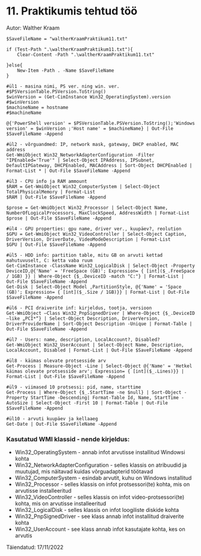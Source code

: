 # 11. Praktikumis tehtud töö

Autor: Walther Kraam
 
    $SaveFileName = "waltherKraamPraktikum11.txt"

    if (Test-Path ".\waltherKraamPraktikum11.txt"){
        Clear-Content -Path ".\waltherKraamPraktikum11.txt"

    }else{
        New-Item -Path . -Name $SaveFileName
    }

    #ül1 - masina nimi, PS ver. ning win. ver.
    #$PSVersionTable.PSVersion.ToString()
    $winVersion = (Get-CimInstance Win32_OperatingSystem).version
    #$winVersion
    $machineName = hostname
    #$machineName

    @{'PowerShell version' = $PSVersionTable.PSVersion.ToString();'Windows version' = $winVersion ;'Host name' = $machineName} | Out-File $SaveFileName -Append

    #ül2 - võrguandmed: IP, network mask, gateway, DHCP enabled, MAC address
    Get-WmiObject Win32_NetworkAdapterConfiguration -Filter "IPEnabled='True'" | Select-Object IPAddress, IPSubnet, DefaultIPGateway, DHCPEnabled, MACAddress | Sort-Object DHCPEnabled | Format-List * | Out-File $SaveFileName -Append

    #ül3 - CPU info ja RAM ammount
    $RAM = Get-WmiObject Win32_ComputerSystem | Select-Object TotalPhysicalMemory | Format-List
    $RAM | Out-File $SaveFileName -Append

    $prose = Get-WmiObject Win32_Processor | Select-Object Name, NumberOfLogicalProcessors, MaxClockSpeed, AddressWidth | Format-List
    $prose | Out-File $SaveFileName -Append

    #ül4 - GPU properties: gpu name, driver ver., kuupäev?, reolution
    $GPU = Get-WmiObject Win32_VideoController | Select-Object Caption, DriverVersion, DriverDate, VideoModeDescription | Format-List
    $GPU | Out-File $SaveFileName -Append

    #ül5 - HDD info: partition table, mitu GB on arvuti kettad mahutuvuselt, C: ketta vaba ruum
    Get-CimInstance -ClassName Win32_LogicalDisk | Select-Object -Property DeviceID,@{'Name' = 'FreeSpace (GB)'; Expression= { [int]($_.FreeSpace / 1GB) }} | Where-Object {$_.DeviceID -match "C:"} | Format-List | Out-File $SaveFileName -Append
    Get-Disk | Select-Object Model ,PartitionStyle, @{'Name' = 'Space (GB)'; Expression= { [int]($_.Size / 1GB)}} | Format-List | Out-File $SaveFileName -Append

    #ül6 - PCI draiverite inf: kirjeldus, tootja, versioon
    Get-WmiObject –Class Win32_PnpSignedDriver | Where-Object {$_.DeviceID –like „PCI*“} | Select-Object Description, DriverVersion, DriverProviderName | Sort-Object Description -Unique | Format-Table | Out-File $SaveFileName -Append

    #ül7 - Users: name, description, LocalAccount?, Disabled?
    Get-WmiObject Win32_UserAccount | Select-Object Name, Description, LocalAccount, Disabled | Format-List | Out-File $SaveFileName -Append

    #ül8 - käimas olevate protsesside arv 
    Get-Process | Measure-Object -Line | Select-Object @{'Name' = 'Hetkel käimas olevate protsesside arv'; Expression= { [int]($_.Lines)}} | Format-List | Out-File $SaveFileName -Append

    #ül9 - viimased 10 protsessi: pid, name, starttime
    Get-Process | Where-Object {$_.StartTime -ne $null} | Sort-Object -Property StartTime -Descending| Format-Table Id, Name, StartTime -AutoSize | Select-Object -First 10 | Format-Table | Out-File $SaveFileName -Append

    #ül10 - arvuti kuupäev ja kellaaeg
    Get-Date | Out-File $SaveFileName -Append
    
### Kasutatud WMI klassid - nende kirjeldus:
* Win32_OperatingSystem - annab infot arvutisse installitud Windowsi kohta
* Win32_NetworkAdapterConfiguration - selles klassis on atribuudid ja muutujad, mis näitavad kuidas võrguadapterid töötavad
* Win32_ComputerSystem - esindab arvutit, kuhu on Windows installitud
* Win32_Processor - selles klassis on infot protsessori(te) kohta, mis on arvutisse installeeritud
* Win32_VideoController - selles klassis on infot video-protsessori(te) kohta, mis on arvutisse installeeritud
* Win32_LogicalDisk - selles klassis on infot loogiliste diskide kohta 
* Win32_PnpSignedDriver - see klass annab infot installitud draiverite kohta
* Win32_UserAccount - see klass annab infot kasutajate kohta, kes on arvutis
    
Täiendatud: 17/11/2022
